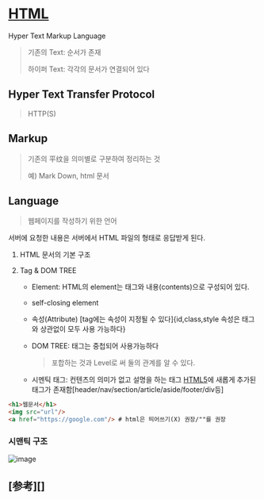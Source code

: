 # [HTML](<https://developer.mozilla.org/ko/docs/Web/HTML/Element>)

Hyper Text Markup Language

> 기존의 Text: 순서가 존재
>
> 하이퍼 Text: 각각의 문서가 연결되어 있다

## Hyper Text Transfer Protocol

> HTTP(S)

## Markup

> 기존의 平纹을 의미별로 구분하여 정리하는 것
>
> 예) Mark Down, html 문서

## Language

> 웹페이지를 작성하기 위한 언어

서버에 요청한 내용은 서버에서 HTML 파일의 형태로 응답받게 된다. 



1. HTML 문서의 기본 구조

2. Tag & DOM TREE 

   - Element: HTML의 element는 태그와 내용(contents)으로 구성되어 있다.

   - self-closing element

   - 속성(Attribute) [tag에는 속성이 지정될 수 있다]{id,class,style 속성은 태그와 상관없이 모두 사용 가능하다}

   - DOM TREE: 태그는 중첩되어 사용가능하다

     >포합하는 것과 Level로 써 둘의 관계를 알 수 있다.

   - 시멘틱 태그: 컨텐츠의 의미가 없고 설명을 하는 태그 [HTML5](<https://hunit.tistory.com/172>)에 새롭게 추가된 태그가 존재함[header/nav/section/article/aside/footer/div등]

     

``` html
<h1>웹문서</h1>
<img src="url"/>
<a href="https://google.com"/> # html은 띄어쓰기(X) 권장/""를 권장

```

### 시맨틱 구조

![image](https://user-images.githubusercontent.com/46669551/58444526-9b47cd00-8133-11e9-9d9a-3cc1bbd331ab.png)

## [参考][]

